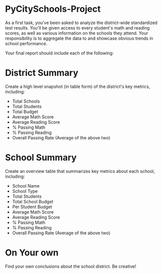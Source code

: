 # PyCitySchools-Project
As a first task, you've been asked to analyze the district-wide standardized test results. You'll be given access to every student's math and reading scores, as well as various information on the schools they attend. Your responsibility is to aggregate the data to and showcase obvious trends in school performance.

Your final report should include each of the following:

# District Summary
Create a high level snapshot (in table form) of the district's key metrics, including:

- Total Schools
- Total Students
- Total Budget
- Average Math Score
- Average Reading Score
- % Passing Math
- % Passing Reading
- Overall Passing Rate (Average of the above two)

# School Summary
Create an overview table that summarizes key metrics about each school, including:

- School Name
- School Type
- Total Students
- Total School Budget
- Per Student Budget
- Average Math Score
- Average Reading Score
- % Passing Math
- % Passing Reading
- Overall Passing Rate (Average of the above two)

# On Your own
Find your own conclusions about the school district. Be creative!